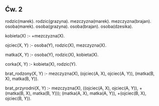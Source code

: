 ## Ćw. 2

rodzic(marek).
rodzic(grazyna).
mezczyzna(marek).
mezczyzna(brajan).
osoba(marek).
osoba(grazyna).
osoba(brajan).
osoba(dzesika).

kobieta(X) :-
    \+mezczyzna(X).

ojciec(X, Y) :-
    osoba(Y),
    rodzic(X), mezczyzna(X).

matka(X, Y) :-
    osoba(Y),
    rodzic(X), kobieta(X).

corka(X, Y) :-
    kobieta(X), rodzic(Y).

brat_rodzony(X, Y) :-
    mezczyzna(X),
    (ojciec(A, X), ojciec(A, Y)),
    (matka(B, X), matka(B, Y)).

brat_przyrodni(X, Y) :-
    mezczyzna(X),
    ((ojciec(A, X), ojciec(A, Y)),
    \+(matka(B, X), matka(B, Y)));
    (matka(A, X), matka(A, Y)),
    \+(ojciec(B, X), ojciec(B, Y)).

